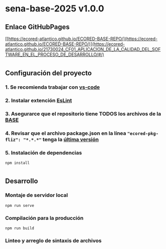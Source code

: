 # **sena-base-2025 v1.0.0**

## **Enlace GitHubPages**

[[https://ecored-atlantico.github.io/ECORED-BASE-REPO/](https://ecored-atlantico.github.io/ECORED-BASE-REPO/)](https://ecored-atlantico.github.io/21730024_CF01_APLICACION_DE_LA_CALIDAD_DEL_SOFTWARE_EN_EL_PROCESO_DE_DESARROLLO/#/)

#

## **Configuración del proyecto**

### 1. Se recomienda trabajar con [vs-code](https://code.visualstudio.com/)

### 2. Instalar extención [EsLint](https://marketplace.visualstudio.com/items?itemName=dbaeumer.vscode-eslint)

### 3. Asegurarce que el repositorio tiene TODOS los archivos de la [BASE](https://github.com/ECORED-SENA/ECORED-BASE-2021)

### 4. Revisar que el archivo package.json en la línea ``"ecored-pkg-fliz": "*.*.*"`` tenga la [última versión](https://www.npmjs.com/package/ecored-pkg-fliz)

### 5. Instalación de dependencias

```
npm install
```
#
## **Desarrollo**

### Montaje de servidor local

```
npm run serve
```

### Compilación para la producción

```
npm run build
```

### Linteo y arreglo de sintaxis de archivos

```
